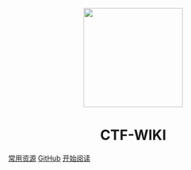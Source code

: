 <p align="center">
<img src="https://gimg2.baidu.com/image_search/src=http%3A%2F%2Fs4.51ctocdn.cn%2Fimages%2F201912%2F15%2Fa567c656c9377bc6f213af25a264d5de.png%3Fx-oss-process%3Dimage%2Fresize%2Cm_fixed%2Cw_500%2Ch_300&refer=http%3A%2F%2Fs4.51ctocdn.cn&app=2002&size=f9999,10000&q=a80&n=0&g=0n&fmt=jpeg?sec=1614161876&t=0344709f5626c6815a4c439052875d1f" width="200" height="200"/>
</p>
<h1 align="center">CTF-WIKI</h1>

[常用资源](https://xz.aliyun.com/)
[GitHub](https://github.com/SEC-GO/sec-wiki)
[开始阅读](#ctf-wiki)




